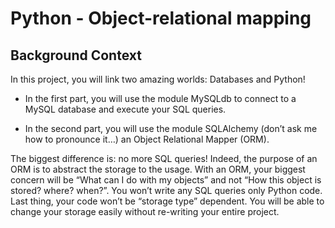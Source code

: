 # Python - Object-relational mapping
## Background Context
In this project, you will link two amazing worlds: Databases and Python!
* In the first part, you will use the module MySQLdb to connect to a MySQL database and execute your SQL queries.

* In the second part, you will use the module SQLAlchemy (don’t ask me how to pronounce it…) an Object Relational Mapper (ORM).

The biggest difference is: no more SQL queries! Indeed, the purpose of an ORM is to abstract the storage to the usage. With an ORM, your biggest concern will be “What can I do with my objects” and not “How this object is stored? where? when?”. You won’t write any SQL queries only Python code. Last thing, your code won’t be “storage type” dependent. You will be able to change your storage easily without re-writing your entire project.
